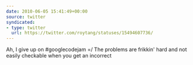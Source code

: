```yaml
---
date: 2010-06-05 15:41:49+00:00
source: twitter
syndicated:
- type: twitter
  url: https://twitter.com/roytang/statuses/15494607736/
---
```


Ah, I give up on #googlecodejam =/ The problems are frikkin' hard and not easily checkable when you get an incorrect